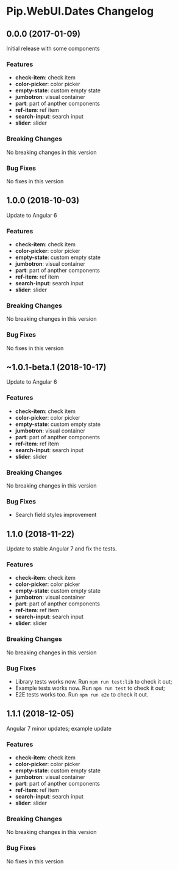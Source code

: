 # Pip.WebUI.Dates Changelog

## <a name="0.0.0"></a> 0.0.0 (2017-01-09)

Initial release with some components

### Features
* **check-item**: check item
* **color-picker**: color picker
* **empty-state**: custom empty state
* **jumbotron**: visual container
* **part**: part of anpther components
* **ref-item**: ref item
* **search-input**: search input
* **slider**: slider

### Breaking Changes
No breaking changes in this version

### Bug Fixes
No fixes in this version 

## <a name="1.0.0"></a> 1.0.0 (2018-10-03)

Update to Angular 6

### Features
* **check-item**: check item
* **color-picker**: color picker
* **empty-state**: custom empty state
* **jumbotron**: visual container
* **part**: part of anpther components
* **ref-item**: ref item
* **search-input**: search input
* **slider**: slider

### Breaking Changes
No breaking changes in this version

### Bug Fixes
No fixes in this version 

## <a name="1.0.1"></a> ~1.0.1-beta.1 (2018-10-17)

Update to Angular 6

### Features
* **check-item**: check item
* **color-picker**: color picker
* **empty-state**: custom empty state
* **jumbotron**: visual container
* **part**: part of anpther components
* **ref-item**: ref item
* **search-input**: search input
* **slider**: slider

### Breaking Changes
No breaking changes in this version

### Bug Fixes
* Search field styles improvement

## <a name="1.1.0"></a> 1.1.0 (2018-11-22)

Update to stable Angular 7 and fix the tests.

### Features
* **check-item**: check item
* **color-picker**: color picker
* **empty-state**: custom empty state
* **jumbotron**: visual container
* **part**: part of anpther components
* **ref-item**: ref item
* **search-input**: search input
* **slider**: slider

### Breaking Changes
No breaking changes in this version

### Bug Fixes
* Library tests works now. Run `npm run test:lib` to check it out;
* Example tests works now. Run `npm run test` to check it out;
* E2E tests works too. Run `npm run e2e` to check it out.

## <a name="1.1.1"></a> 1.1.1 (2018-12-05)

Angular 7 minor updates; example update

### Features
* **check-item**: check item
* **color-picker**: color picker
* **empty-state**: custom empty state
* **jumbotron**: visual container
* **part**: part of anpther components
* **ref-item**: ref item
* **search-input**: search input
* **slider**: slider

### Breaking Changes
No breaking changes in this version

### Bug Fixes
No fixes in this version 